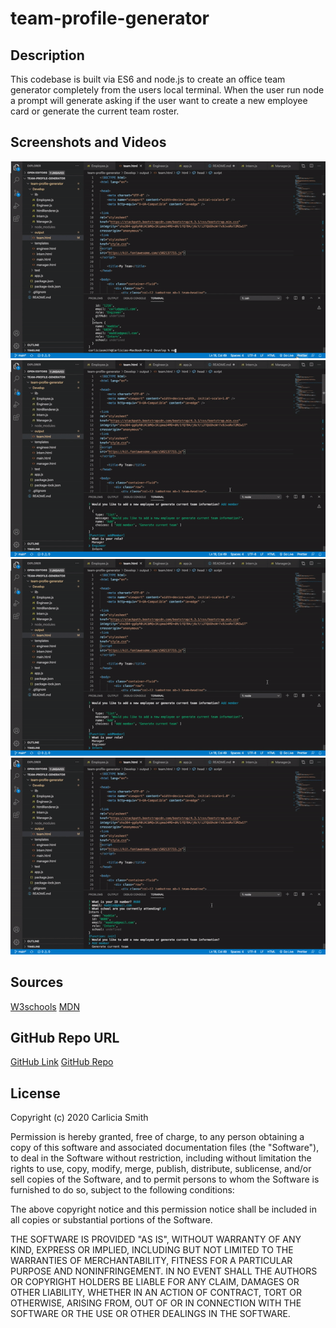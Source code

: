 # team-profile-generator

## Description 

This codebase is built via ES6 and node.js to create an office team generator completely from the users local terminal. When the user run node a prompt will generate asking if the user want to create a new employee card or generate the current team roster. 

## Screenshots and Videos

![demo](/assets/team-generator-gif-1.gif)
![demo](/assets/team-generator-gif-2.gif)
![demo](/assets/team-generator-gif-3.gif)
![demo](/assets/team-generator-gif-4.gif)

## Sources

[W3schools](https://www.w3schools.com/js/js_object_constructors.asp)
[MDN](https://developer.mozilla.org/en-US/docs/Web/JavaScript/Reference/Classes)

## GitHub Repo URL

[GitHub Link](https://github.com/smith-carlicia/team-profile-generator.git)
[GitHub Repo](git@github.com:smith-carlicia/team-profile-generator.git)

## License

Copyright (c) 2020 Carlicia Smith

Permission is hereby granted, free of charge, to any person obtaining a copy of this software and associated documentation files (the "Software"), to deal in the Software without restriction, including without limitation the rights to use, copy, modify, merge, publish, distribute, sublicense, and/or sell copies of the Software, and to permit persons to whom the Software is furnished to do so, subject to the following conditions:

The above copyright notice and this permission notice shall be included in all copies or substantial portions of the Software.

THE SOFTWARE IS PROVIDED "AS IS", WITHOUT WARRANTY OF ANY KIND, EXPRESS OR IMPLIED, INCLUDING BUT NOT LIMITED TO THE WARRANTIES OF MERCHANTABILITY, FITNESS FOR A PARTICULAR PURPOSE AND NONINFRINGEMENT. IN NO EVENT SHALL THE AUTHORS OR COPYRIGHT HOLDERS BE LIABLE FOR ANY CLAIM, DAMAGES OR OTHER LIABILITY, WHETHER IN AN ACTION OF CONTRACT, TORT OR OTHERWISE, ARISING FROM, OUT OF OR IN CONNECTION WITH THE SOFTWARE OR THE USE OR OTHER DEALINGS IN THE SOFTWARE.